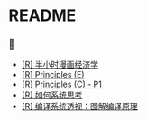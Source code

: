 # README

### 📒
- [[R] 半小时漫画经济学](https://github.com/Linjiayu6/R-Books/issues/1)
- [[R] Principles (E)](https://github.com/Linjiayu6/R-Books/issues/2)
- [[R] Principles (C) - P1](https://github.com/Linjiayu6/R-Books/issues/3)
- [[R] 如何系统思考](https://github.com/Linjiayu6/R-Books/issues/4)
- [[R] 编译系统透视：图解编译原理](https://github.com/Linjiayu6/R-Books/issues/5)
